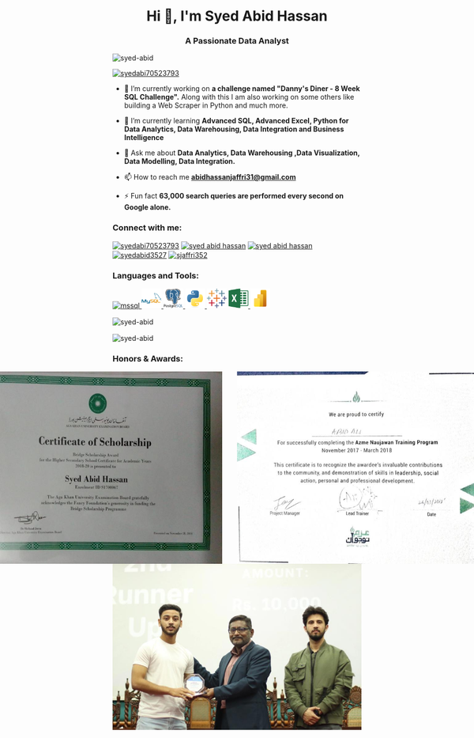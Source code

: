 <h1 align="center">Hi 👋, I'm Syed Abid Hassan</h1>
<h3 align="center">A Passionate Data Analyst</h3>

<p align="left"> <img src="https://komarev.com/ghpvc/?username=syed-abid&label=Profile%20views&color=0e75b6&style=flat" alt="syed-abid" /> </p>

<p align="left"> <a href="https://twitter.com/syedabi70523793" target="blank"><img src="https://img.shields.io/twitter/follow/syedabi70523793?logo=twitter&style=for-the-badge" alt="syedabi70523793" /></a> </p>

- 🔭 I’m currently working on **a challenge named "Danny's Diner - 8 Week SQL Challenge".** Along with this I am also working on some  others like
      building a Web Scraper in Python and much more.

- 🌱 I’m currently learning **Advanced SQL, Advanced Excel, Python for Data Analytics, Data Warehousing, Data Integration and Business Intelligence**

- 💬 Ask me about **Data Analytics, Data Warehousing ,Data Visualization, Data Modelling, Data Integration.**

- 📫 How to reach me **abidhassanjaffri31@gmail.com**

- ⚡ Fun fact **63,000 search queries are performed every second on Google alone.**

<h3 align="left">Connect with me:</h3>
<p align="left">
<a href="https://twitter.com/syedabi70523793" target="blank"><img align="center" src="https://raw.githubusercontent.com/rahuldkjain/github-profile-readme-generator/master/src/images/icons/Social/twitter.svg" alt="syedabi70523793" height="30" width="40" /></a>
<a href="https://www.linkedin.com/in/syed-abid-hassan-bb569b1b8/" target="blank"><img align="center" src="https://raw.githubusercontent.com/rahuldkjain/github-profile-readme-generator/master/src/images/icons/Social/linked-in-alt.svg" alt="syed abid hassan" height="30" width="40" /></a>
<a href="https://fb.com/syed abid hassan" target="blank"><img align="center" src="https://raw.githubusercontent.com/rahuldkjain/github-profile-readme-generator/master/src/images/icons/Social/facebook.svg" alt="syed abid hassan" height="30" width="40" /></a>
<a href="https://instagram.com/syedabid3527" target="blank"><img align="center" src="https://raw.githubusercontent.com/rahuldkjain/github-profile-readme-generator/master/src/images/icons/Social/instagram.svg" alt="syedabid3527" height="30" width="40" /></a>
<a href="https://www.hackerrank.com/sjaffri352" target="blank"><img align="center" src="https://raw.githubusercontent.com/rahuldkjain/github-profile-readme-generator/master/src/images/icons/Social/hackerrank.svg" alt="sjaffri352" height="30" width="40" /></a>
</p>

<h3 align="left">Languages and Tools:</h3>
<p align="left"> <a href="https://www.microsoft.com/en-us/sql-server" target="_blank" rel="noreferrer"> <img src="https://www.svgrepo.com/show/303229/microsoft-sql-server-logo.svg" alt="mssql" width="40" height="40"/> </a> <a href="https://www.mysql.com/" target="_blank" rel="noreferrer"> <img src="https://raw.githubusercontent.com/devicons/devicon/master/icons/mysql/mysql-original-wordmark.svg" alt="mysql" width="40" height="40"/> </a> <a href="https://www.postgresql.org" target="_blank" rel="noreferrer"> <img src="https://raw.githubusercontent.com/devicons/devicon/master/icons/postgresql/postgresql-original-wordmark.svg" alt="postgresql" width="40" height="40"/> </a> <a href="https://www.python.org" target="_blank" rel="noreferrer"> <img src="https://raw.githubusercontent.com/devicons/devicon/master/icons/python/python-original.svg" alt="python" width="40" height="40"/> </a> <a href="https://public.tableau.com/app/profile/syed.abid.hassan/vizzes?authMode=activationSuccess" target="_blank" rel="noreferrer"> <img src="https://github.com/Syed-Abid/Syed-Abid/blob/main/tableau-icon-svgrepo-com.svg" alt="tableau" width="40" height="40"/></a> <a href="https://www.microsoft.com/en-us/microsoft-365/excel" target="_blank" rel="noreferrer"> <img src="https://github.com/Syed-Abid/Syed-Abid/blob/main/microsoft-excel-2013-logo-svgrepo-com.svg" alt="Microsoft Excel" width="40" height="40"/> </a> <a href = "" target="_blank" rel="noreferrer"> <img src="https://github.com/Syed-Abid/Syed-Abid/blob/main/power%20bi.png" width="40" height="40"/> </a> </p>

<p><img align="center" src="https://github-readme-stats.vercel.app/api/top-langs?username=syed-abid&show_icons=true&locale=en&layout=compact" alt="syed-abid" /></p>

<p><img align="center" src="https://github-readme-streak-stats.herokuapp.com/?user=syed-abid&" alt="syed-abid" /></p>

<h3 align="left">Honors & Awards:</h3>
<div style="display: flex; justify-content: center;">
  <img src="https://github.com/Syed-Abid/Syed-Abid/blob/main/award1.jpeg" style="margin-right: 30px;" width="500" />
  <img src="https://github.com/Syed-Abid/Syed-Abid/blob/main/award2.jpeg" style="margin-right: 30px;" width="500" />
  <img src="https://github.com/Syed-Abid/Syed-Abid/blob/main/award3.jpeg" style="margin-right: 30px;" width="500" />
  <img src="https://github.com/Syed-Abid/Syed-Abid/blob/main/award4.jpeg" style="margin-right: 30px;" width="500" />
</div>
<div style="display: flex; justify-content: center;">
  <img src="https://github.com/Syed-Abid/Syed-Abid/blob/main/award5.jpeg" width="600" />
</div>
